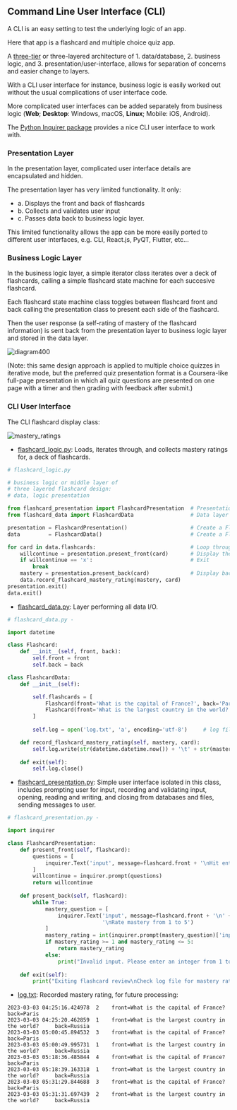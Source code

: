 ## Command Line User Interface (CLI)

A CLI is an easy setting to test the underlying logic of an app.

Here that app is a flashcard and multiple choice quiz app. 

A [three-tier](https://en.wikipedia.org/wiki/Multitier_architecture#Three-tier_architecture) or three-layered architecture of 1. data/database, 2. business logic, and 3. presentation/user-interface, allows for separation of concerns and easier change to layers.  

With a CLI user interface for instance, business logic is easily worked out without the usual complications of user interface code.

More complicated user interfaces can be added separately from business logic (**Web**; **Desktop**: Windows, macOS, **Linux**; Mobile: iOS, Android).  

The [Python Inquirer package](https://github.com/jonfernq/Python-Utilities/tree/main/PythonInquirer) provides a nice CLI user interface to work with. 

### Presentation Layer

In the presentation layer, complicated user interface details are encapsulated and hidden. 

The presentation layer has very limited functionality. It only:  

- a. Displays the front and back of flashcards
- b. Collects and validates user input
- c. Passes data back to business logic layer. 

This limited functionality allows the app can be more easily ported to different user interfaces, e.g. CLI, React.js, PyQT, Flutter, etc...    

### Business Logic Layer 

In the business logic layer, a simple iterator class iterates over a deck of flashcards, calling a simple flashcard state machine for each succesive flashcard. 

Each flashcard state machine class toggles between flashcard front and back calling the presentation class to present each side of the flashcard.

Then the user response (a self-rating of mastery of the flashcard information) is sent back from the presentation layer to business logic layer and stored in the data layer.   

![diagram400](https://user-images.githubusercontent.com/68504324/221042530-fc380752-d65b-4bf5-a5a4-5fe037700d26.jpg)

(Note: this same design approach is applied to multiple choice quizzes in iterative mode, but the preferred quiz presentation format is a Coursera-like full-page presentation in which all quiz questions are presented on one page with a timer and then grading with feedback after submit.)  

### CLI User Interface

The CLI flashcard display class: 

![mastery_ratings](https://user-images.githubusercontent.com/68504324/222575293-4880d663-9a1c-4c90-9d05-1b63e2520078.jpg)

- [flashcard_logic.py](https://github.com/jonfernq/Python-Flashcards/blob/main/CommandLineUserInterface/flashcard_logic.py): Loads, iterates through, and collects mastery ratings for, a deck of flashcards.   

```python
# flashcard_logic.py

# business logic or middle layer of 
# three layered flashcard design: 
# data, logic presentation 

from flashcard_presentation import FlashcardPresentation  # Presentation layer 
from flashcard_data import FlashcardData                  # Data layer 

presentation = FlashcardPresentation()                    # Create a FlashcardPresentation object
data         = FlashcardData()                            # Create a FlashcardData object

for card in data.flashcards:                              # Loop through flashcards, display front and back, collect mastery ratings 
    willcontinue = presentation.present_front(card)       # Display the front of the flashcard and prompt user for input
    if willcontinue == 'x':                               # Exit     
        break 
    mastery = presentation.present_back(card)             # Display back of flashcard, prompt user to rate mastery
    data.record_flashcard_mastery_rating(mastery, card)   
presentation.exit() 
data.exit()     
```

- [flashcard_data.py](https://github.com/jonfernq/Python-Flashcards/blob/main/CommandLineUserInterface/flashcard__data.py):  Layer performing all data I/O. 

```python
# flashcard_data.py - 

import datetime 

class Flashcard:
    def __init__(self, front, back):
        self.front = front
        self.back = back

class FlashcardData: 
    def __init__(self):

        self.flashcards = [
            Flashcard(front='What is the capital of France?', back='Paris'),
            Flashcard(front='What is the largest country in the world?', back='Russia')
        ]     
        
        self.log = open('log.txt', 'a', encoding='utf-8')     # log file of mastery ratings 

    def record_flashcard_mastery_rating(self, mastery, card): 
        self.log.write(str(datetime.datetime.now()) + '\t' + str(mastery) + '\t front=' + str(card.front) + '\t back=' + str(card.back) + '\n') # write mastery rating to log
        
    def exit(self): 
        self.log.close()         
```

- [flashcard_presentation.py](https://github.com/jonfernq/Python-Flashcards/blob/main/CommandLineUserInterface/flashcard_presentation.py): Simple user interface isolated in this class, includes prompting user for input, recording and validating input, opening, reading and writing, and closing from databases and files, sending messages to user.    

```python
# flashcard_presentation.py - 

import inquirer

class FlashcardPresentation:
    def present_front(self, flashcard):
        questions = [
            inquirer.Text('input', message=flashcard.front + '\nHit enter to continue, x to  exit')
        ]
        willcontinue = inquirer.prompt(questions)
        return willcontinue
        
    def present_back(self, flashcard):
        while True:
            mastery_question = [
                inquirer.Text('input', message=flashcard.front + '\n' + flashcard.back + 
                              '\nRate mastery from 1 to 5')
            ]
            mastery_rating = int(inquirer.prompt(mastery_question)['input'])
            if mastery_rating >= 1 and mastery_rating <= 5:
                return mastery_rating
            else:
                print("Invalid input. Please enter an integer from 1 to 5.")
                
    def exit(self):
        print("Exiting flashcard review\nCheck log file for mastery ratings") 
```

- [log.txt](https://github.com/jonfernq/Python-Flashcards/blob/main/CommandLineUserInterface/log.csv):  Recorded mastery rating, for future processing:  

```
2023-03-03 04:25:16.424978	2	 front=What is the capital of France?	 back=Paris
2023-03-03 04:25:20.462859	1	 front=What is the largest country in the world?	 back=Russia
2023-03-03 05:00:45.894532	3	 front=What is the capital of France?	 back=Paris
2023-03-03 05:00:49.995731	1	 front=What is the largest country in the world?	 back=Russia
2023-03-03 05:18:36.485844	4	 front=What is the capital of France?	 back=Paris
2023-03-03 05:18:39.163318	1	 front=What is the largest country in the world?	 back=Russia
2023-03-03 05:31:29.844688	3	 front=What is the capital of France?	 back=Paris
2023-03-03 05:31:31.697439	2	 front=What is the largest country in the world?	 back=Russia
```




